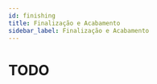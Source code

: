 ```yaml
---
id: finishing
title: Finalização e Acabamento
sidebar_label: Finalização e Acabamento
---
```


# TODO
